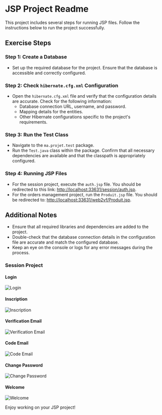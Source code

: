 # JSP Project Readme

This project includes several steps for running JSP files. Follow the instructions below to run the project successfully.

## Exercise Steps

### Step 1: Create a Database
- Set up the required database for the project. Ensure that the database is accessible and correctly configured.

### Step 2: Check `hibernate.cfg.xml` Configuration
- Open the `hibernate.cfg.xml` file and verify that the configuration details are accurate. Check for the following information:
  - Database connection URL, username, and password.
  - Mapping details for the entities.
  - Other Hibernate configurations specific to the project's requirements.

### Step 3: Run the Test Class
- Navigate to the `ma.projet.test` package.
- Run the `Test.java` class within the package. Confirm that all necessary dependencies are available and that the classpath is appropriately configured.

### Step 4: Running JSP Files
- For the session project, execute the `auth.jsp` file. You should be redirected to this link: [http://localhost:33631/session/auth.jsp](http://localhost:33631/session/auth.jsp).
- For the orders management project, run the `Produit.jsp` file. You should be redirected to: [http://localhost:33631/web2vf/Produit.jsp](http://localhost:33631/web2vf/Produit.jsp).

## Additional Notes
- Ensure that all required libraries and dependencies are added to the project.
- Double-check that the database connection details in the configuration file are accurate and match the configured database.
- Keep an eye on the console or logs for any error messages during the process.

### Session Project

#### Login
![Login](https://github.com/whoamiisroot/tpjsp/assets/114259228/da15ba37-adfd-4ee3-a293-733006144342)

#### Inscription
![Inscription](https://github.com/whoamiisroot/tpjsp/assets/114259228/4ab8778d-505c-46be-ae51-5e752de27341)

#### Verification Email
![Verification Email](https://github.com/whoamiisroot/tpjsp/assets/114259228/7652bafc-b690-45f1-aeea-8dce63867469)

#### Code Email
![Code Email](https://github.com/whoamiisroot/tpjsp/assets/114259228/5d5ca7c3-52c7-4722-9114-aa6ecd463322)

#### Change Password
![Change Password](https://github.com/whoamiisroot/tpjsp/assets/114259228/09cae6d3-36b8-405e-adba-47a709744e2c)

#### Welcome
![Welcome](https://github.com/whoamiisroot/tpjsp/assets/114259228/8fdadd14-05ec-4b3b-89d3-b145a11235ba)




Enjoy working on your JSP project!
